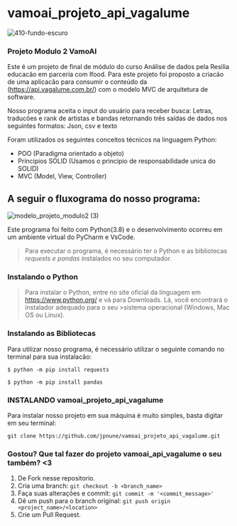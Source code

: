 # vamoai_projeto_api_vagalume
![410-fundo-escuro](https://user-images.githubusercontent.com/75862640/114273479-9111dd80-99f0-11eb-9dc4-8936c1a84507.jpg)


### Projeto Modulo 2 VamoAI 

Este é um projeto de final de módulo do curso Análise de dados pela Resilia educacão em parceria com Ifood. 
Para este projeto foi proposto a criacão de uma aplicacão para consumir o conteúdo da (https://api.vagalume.com.br/)
com o modelo MVC de arquitetura de software. 

Nosso programa aceita o input do usuário para receber busca: Letras, traducões e rank de artistas e bandas retornando três saídas de dados nos seguintes formatos:
Json, csv e texto


Foram utilizados os seguintes conceitos técnicos na linguagem Python: 
- POO (Paradigma orientado a objeto)
- Príncipios SOLID (Usamos o principio de responsabilidade unica do SOLID)
- MVC (Model, View, Controller)

## A seguir o fluxograma do nosso programa:

![modelo_projeto_modulo2 (3)](https://user-images.githubusercontent.com/75862640/114274616-b6edb100-99f5-11eb-948e-19dd4b0bfafe.png)


Este programa foi feito com Python(3.8) e o desenvolvimento ocorreu em um ambiente virtual do PyCharm e VsCode. 

>Para executar o programa, é necessário ter o Python e as bibliotecas *requests e pandas* instalados no seu computador.

### Instalando o Python
>Para instalar o Python, entre no site oficial da linguagem em https://www.python.org/ e vá para Downloads. Lá, você encontrará o instalador adequado para o seu >sistema operacional (Windows, Mac OS ou Linux).

### Instalando as Bibliotecas
Para utilizar nosso programa, é necessário utilizar o seguinte comando no terminal para sua instalacão:

`$ python -m pip install requests`

`$ python -m pip install pandas`


### INSTALANDO vamoai_projeto_api_vagalume
Para instalar nosso projeto em sua máquina é muito simples, basta digitar em seu terminal: 

`git clone https://github.com/jpnune/vamoai_projeto_api_vagalume.git`

### Gostou? Que tal fazer do projeto vamoai_api_vagalume o seu também? <3

1. De Fork nesse repositorio.
2. Cria uma branch: `git checkout -b <branch_name>`
3. Faça suas alterações e commit: `git commit -m '<commit_message>'`
4. Dê um push para o branch original: `git push origin <project_name>/<location>`
5. Crie um Pull Request.




